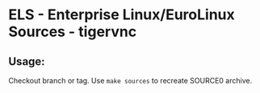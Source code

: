 # ELS - Enterprise Linux/EuroLinux Sources - tigervnc
 
## Usage:
  Checkout branch or tag. Use `make sources` to recreate  SOURCE0 archive.
